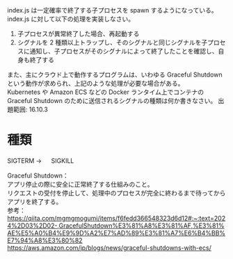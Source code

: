 index.js は一定確率で終了する子プロセスを spawn するようになっている。index.js に対して以下の処理を実装しなさい。

1. 子プロセスが異常終了した場合、再起動する
2. シグナルを 2 種類以上トラップし、そのシグナルと同じシグナルを子プロセスに通知し、子プロセスがそのシグナルによって終了したことを確認し、自身も終了する

また、主にクラウド上で動作するプログラムは、いわゆる Graceful Shutdown という動作が求められ、上記のような処理が必要な場合がある。  
Kubernetes や Amazon ECS などの Docker ランタイム上でコンテナの Graceful Shutdown のために送信されるシグナルの種類は何か書きなさい。
出題範囲: 16.10.3

# 種類

SIGTERM → 　 SIGKILL

Graceful Shutdown：  
アプリ停止の際に安全に正常終了する仕組みのこと。  
リクエストの受付を停止して、処理中のプロセスが完全に終わるまで待ってからアプリを終了する。  
参考：https://qiita.com/mgmgmogumi/items/f6fedd366548323d6d12#:~:text=2024%2D03%2D02-,GracefulShutdown%E3%81%A8%E3%81%AF,%E3%81%AE%E5%A0%B4%E9%9D%A2%E7%AD%89%E3%81%A7%E6%B4%BB%E7%94%A8%E3%80%82  
https://aws.amazon.com/jp/blogs/news/graceful-shutdowns-with-ecs/
